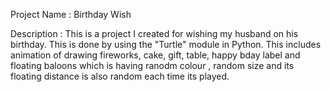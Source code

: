 Project Name : Birthday Wish

Description : This is a project I created for wishing my husband on his birthday.
              This is done by using the "Turtle" module in Python.
              This includes animation of drawing fireworks, cake, gift, table, happy bday label and floating baloons which is 
              having ranodm colour , random size and its floating distance is also random each time its played.
